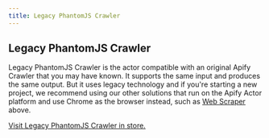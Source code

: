 ```yaml
---
title: Legacy PhantomJS Crawler
---
```


## [](#phantomjs-crawler)Legacy PhantomJS Crawler

Legacy PhantomJS Crawler is the actor compatible with an original Apify Crawler that you may have known. It supports the same input and produces the same output. But it uses legacy technology and if you're starting a new project, we recommend using our other solutions that run on the Apify Actor platform and use Chrome as the browser instead, such as [Web Scraper](#web-scraper) above.

[Visit Legacy PhantomJS Crawler in store.](/apify/legacy-phantomjs-crawler)

